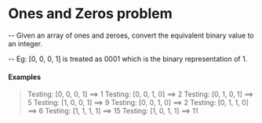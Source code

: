 # Ones and Zeros problem

-- Given an array of ones and zeroes, convert the equivalent binary value to an integer.

-- Eg: [0, 0, 0, 1] is treated as 0001 which is the binary representation of 1.

#### Examples

>Testing: [0, 0, 0, 1] ==> 1
>Testing: [0, 0, 1, 0] ==> 2
>Testing: [0, 1, 0, 1] ==> 5
>Testing: [1, 0, 0, 1] ==> 9
>Testing: [0, 0, 1, 0] ==> 2
>Testing: [0, 1, 1, 0] ==> 6
>Testing: [1, 1, 1, 1] ==> 15
>Testing: [1, 0, 1, 1] ==> 11